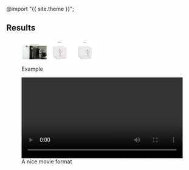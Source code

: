 @import "{{ site.theme }}";
## Results

<figure>
	<img src="/images/example.png " alt="Example" width="200"/> 
	<figcaption>Example</figcaption>
</figure>



<figure class="large">
    <div class="myvideo">
       <video  style="display:block; width:100%; height:auto;" autoplay controls loop="loop">
           <source src="/videos/P1A1.mp4" type="video/mp4" />
       </video>
    </div>
<figcaption>A nice movie format</figcaption>
</figure>





